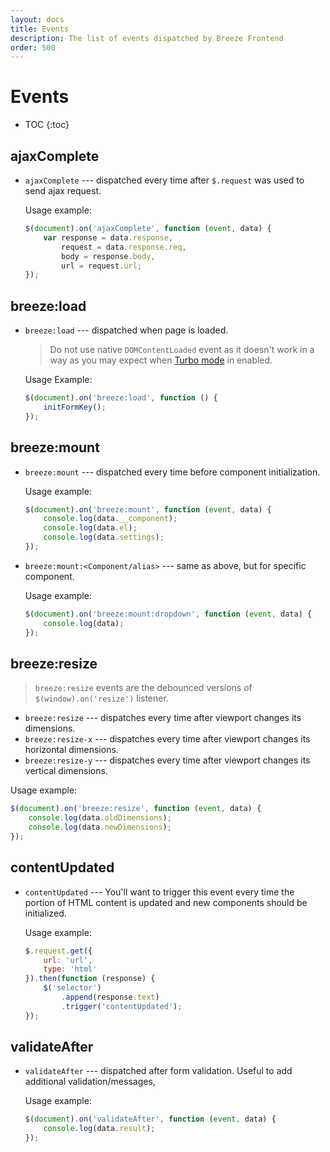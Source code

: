 ```yaml
---
layout: docs
title: Events
description: The list of events dispatched by Breeze Frontend
order: 500
---
```


# Events

* TOC
{:toc}

## ajaxComplete

 -  `ajaxComplete` --- dispatched every time after `$.request` was used to send
    ajax request.

    Usage example:

    ```js
    $(document).on('ajaxComplete', function (event, data) {
        var response = data.response,
            request = data.response.req,
            body = response.body,
            url = request.url;
    });
    ```

## breeze:load

 -  `breeze:load` --- dispatched when page is loaded.

    > Do not use native `DOMContentLoaded` event as it doesn't work in a way
    > as you may expect when [Turbo mode](/settings) in enabled.

    Usage Example:

    ```js
    $(document).on('breeze:load', function () {
        initFormKey();
    });
    ```

## breeze:mount

 -  `breeze:mount` --- dispatched every time before component initialization.

    Usage example:

    ```js
    $(document).on('breeze:mount', function (event, data) {
        console.log(data.__component);
        console.log(data.el);
        console.log(data.settings);
    });
    ```

 -  `breeze:mount:<Component/alias>` --- same as above, but for specific component.

    Usage example:

    ```js
    $(document).on('breeze:mount:dropdown', function (event, data) {
        console.log(data);
    });
    ```

## breeze:resize

> `breeze:resize` events are the debounced versions of `$(window).on('resize')` listener.

 -  `breeze:resize` --- dispatches every time after viewport changes its dimensions.
 -  `breeze:resize-x` --- dispatches every time after viewport changes its horizontal dimensions.
 -  `breeze:resize-y` --- dispatches every time after viewport changes its vertical dimensions.

Usage example:

```js
$(document).on('breeze:resize', function (event, data) {
    console.log(data.oldDimensions);
    console.log(data.newDimensions);
});
```

## contentUpdated

 -  `contentUpdated` --- You'll want to trigger this event every time the
    portion of HTML content is updated and new components should be initialized.

    Usage example:

    ```js
    $.request.get({
        url: 'url',
        type: 'html'
    }).then(function (response) {
        $('selector')
            .append(response.text)
            .trigger('contentUpdated');
    });
    ```

## validateAfter

 -  `validateAfter` --- dispatched after form validation. Useful to add additional
    validation/messages,

    Usage example:

    ```js
    $(document).on('validateAfter', function (event, data) {
        console.log(data.result);
    });
    ```
